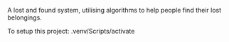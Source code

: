 A lost and found system, utilising algorithms to help people find their lost belongings.

To setup this project:
.venv/Scripts/activate
